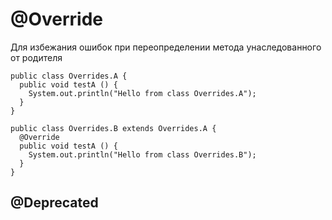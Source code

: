 # @Override

Для избежания ошибок при переопределении метода унаследованного от родителя

```
public class Overrides.A {
  public void testA () {
    System.out.println("Hello from class Overrides.A");
  }
}
```

```
public class Overrides.B extends Overrides.A {
  @Override
  public void testA () {
    System.out.println("Hello from class Overrides.B");
  }
}
```

## @Deprecated